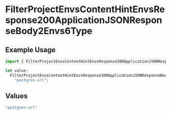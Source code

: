 # FilterProjectEnvsContentHintEnvsResponse200ApplicationJSONResponseBody2Envs6Type

## Example Usage

```typescript
import { FilterProjectEnvsContentHintEnvsResponse200ApplicationJSONResponseBody2Envs6Type } from "@vercel/sdk/models/operations";

let value:
  FilterProjectEnvsContentHintEnvsResponse200ApplicationJSONResponseBody2Envs6Type =
    "postgres-url";
```

## Values

```typescript
"postgres-url"
```